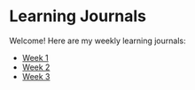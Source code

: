 # Learning Journals
Welcome! Here are my weekly learning journals:
- [Week 1](week1.md)
- [Week 2](week2.md)
- [Week 3](week3.md)
